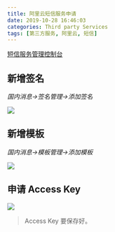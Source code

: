 ```yaml
---
title: 阿里云短信服务申请
date: 2019-10-28 16:46:03
categories: Third party Services
tags: [第三方服务, 阿里云, 短信]
---
```


[短信服务管理控制台](https://dysms.console.aliyun.com/dysms.htm)

## 新增签名

*国内消息->签名管理->添加签名*

![](https://cdn.waixiwai.com/images/20191028163928.png)

## 新增模板

*国内消息->模板管理->添加模板*

![](https://cdn.waixiwai.com/images/20191028163623.png)

## 申请  Access Key 

![](https://cdn.waixiwai.com/images/20191028173234.png)

> Access Key 要保存好。

